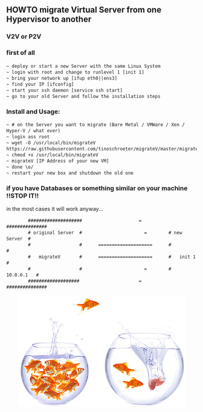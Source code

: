 ## HOWTO migrate Virtual Server from one Hypervisor to another
### V2V or P2V

### first of all

```
~ deploy or start a new Server with the same Linux System
~ login with root and change to runlevel 1 [init 1]
~ bring your network up [ifup eth0||ens3]
~ find your IP [ifconfig]
~ start your ssh daemon [service ssh start]
~ go to your old Server and follow the installation steps
```

### Install and Usage:

```
~ # on the Server you want to migrate (Bare Metal / VMWare / Xen / Hyper-V / what ever)
~ login ass root
~ wget -O /usr/local/bin/migrateV https://raw.githubusercontent.com/tinoschroeter/migrateV/master/migrateV
~ chmod +x /usr/local/bin/migrateV
~ migrateV [IP Address of your new VM]
~ done \o/ 
~ restart your new box and shutdown the old one
```

### if you have Databases or something similar on your machine !!STOP IT!! 
in the most cases it will work anyway...

```
        ####################                     =          ###############
        # original Server  #                       =        # new Server  #
        #                  #      ====================      #             #
        #   migrateV       #      ====================      #   init 1    #
        #                  #                       =        #  10.0.0.1   #
        ###################                      =          ###############
```



<p align="center"><img src="https://raw.githubusercontent.com/tinoschroeter/migrateV/master/fishbowl.jpg"></p>
